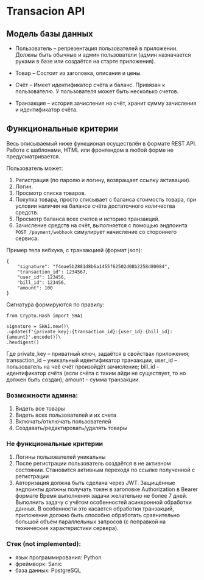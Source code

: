 # Transacion API

## Модель базы данных

- Пользователь – репрезентация пользователей в приложении. Должны быть обычные и админ пользователи (админ назначается руками в базе или создаётся на старте приложения).

- Товар – Состоит из заголовка, описания и цены.

- Счёт – Имеет идентификатор счёта и баланс. Привязан к пользователю. У пользователя может быть несколько счетов.

- Транзакция – история зачисления на счёт, хранит сумму зачисления и идентификатор счёта.

## Функциональные критерии

Весь описываемый ниже функционал осуществлён в формате REST API. Работа с шаблонами, HTML или фронтендом в любой форме не предусматривается.

Пользователь может:
1. Регистрация (по паролю и логину, возвращает ссылку активации).
2. Логин.
3. Просмотр списка товаров.
4. Покупка товара, просто списывает с баланса стоимость товара, при условии наличия на балансе счёта достаточного количества средств.
5. Просмотр баланса всех счетов и историю транзакций.
6. Зачисление средств на счёт, выполняется с помощью эндпоинта ```POST /payment/webhook``` симулирует начисление со стороннего сервиса.

Пример тела вебхука, с транзакцией (формат json):

```
{
    "signature": "f4eae5b2881d8b6a1455f62502d08b2258d80084",
    "transaction_id": 1234567,
    "user_id": 123456,
    "bill_id": 123456,
    "amount": 100
}
```

Сигнатура формируются по правилу:

```
from Crypto.Hash import SHA1
 
signature = SHA1.new()\
.update(f'{private_key}:{transaction_id}:{user_id}:{bill_id}:{amount}'.encode())\
.hexdigest()
```

Где
private_key – приватный ключ, задаётся в свойствах приложения;
transaction_id – уникальный идентификатор транзакции, user_id – пользователь на чеё счёт произойдёт зачисление;
bill_id – идентификатор счёта (если счёта с таким айди не существует, то но должен быть создан);
amount – сумма транзакции.
 
### Возможности админа:
1. Видеть все товары
2. Видеть всех пользователей и их счета
3. Включать/отключать пользователей
4. Создавать/редактировать/удалять товары
 
### Не функциональные критерии
1. Логины пользователей уникальны
2. После регистрации пользователь создаётся в не активном состоянии. Становится активным переходя по ссылке полученной с регистрации
3. Авторизация должна быть сделана через JWT. Защищённые эндпоинты должны получать токен в заголовке Authorization в Bearer формате
Время выполнения задачи желательно не более 7 дней.
Выполнить задачу с учётом особенностей асинхронной обработки данных. В особенности это касается обработки транзакций, приложение должно быть способно обработать сравнительно большой объём параллельных запросов (с поправкой на технические характеристики сервера).

### Стек (not implemented):

- язык программирования: Python
- фреймворк: Sanic
- база данных: PostgreSQL
